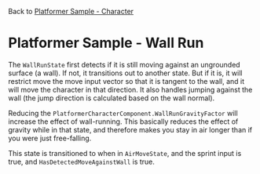 Back to [Platformer Sample - Character](../character.md)

# Platformer Sample - Wall Run

The `WallRunState` first detects if it is still moving against an ungrounded surface (a wall). If not, it transitions out to another state. But if it is, it will restrict move the move input vector so that it is tangent to the wall, and it will move the character in that direction. It also handles jumping against the wall (the jump direction is calculated based on the wall normal).

Reducing the `PlatformerCharacterComponent.WallRunGravityFactor` will increase the effect of wall-running. This basically reduces the effect of gravity while in that state, and therefore makes you stay in air longer than if you were just free-falling.

This state is transitioned to when in `AirMoveState`, and the sprint input is true, and `HasDetectedMoveAgainstWall` is true.